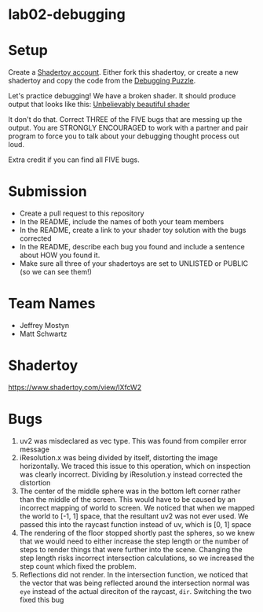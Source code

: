 # lab02-debugging

# Setup 

Create a [Shadertoy account](https://www.shadertoy.com/). Either fork this shadertoy, or create a new shadertoy and copy the code from the [Debugging Puzzle](https://www.shadertoy.com/view/flGfRc).

Let's practice debugging! We have a broken shader. It should produce output that looks like this:
[Unbelievably beautiful shader](https://user-images.githubusercontent.com/1758825/200729570-8e10a37a-345d-4aff-8eff-6baf54a32a40.webm)

It don't do that. Correct THREE of the FIVE bugs that are messing up the output. You are STRONGLY ENCOURAGED to work with a partner and pair program to force you to talk about your debugging thought process out loud.

Extra credit if you can find all FIVE bugs.

# Submission
- Create a pull request to this repository
- In the README, include the names of both your team members
- In the README, create a link to your shader toy solution with the bugs corrected
- In the README, describe each bug you found and include a sentence about HOW you found it.
- Make sure all three of your shadertoys are set to UNLISTED or PUBLIC (so we can see them!)

# Team Names
- Jeffrey Mostyn
- Matt Schwartz

# Shadertoy
https://www.shadertoy.com/view/lXfcW2

# Bugs 
1. uv2 was misdeclared as vec type. This was found from compiler error message
2. iResolution.x was being divided by itself, distorting the image horizontally. We traced this issue to this operation, which on inspection was clearly incorrect. Dividing by iResolution.y instead corrected the distortion
3. The center of the middle sphere was in the bottom left corner rather than the middle of the screen. This would have to be caused by an incorrect mapping of world to screen. We noticed that when we mapped the world to [-1, 1] space, that the resultant uv2 was not ever used. We passed this into the raycast function instead of uv, which is [0, 1] space
4. The rendering of the floor stopped shortly past the spheres, so we knew that we would need to either increase the step length or the number of steps to render things that were further into the scene. Changing the step length risks incorrect intersection calculations, so we increased the step count which fixed the problem.
5. Reflections did not render. In the intersection function, we noticed that the vector that was being reflected around the intersection normal was `eye` instead of the actual direciton of the raycast, `dir`. Switching the two fixed this bug
